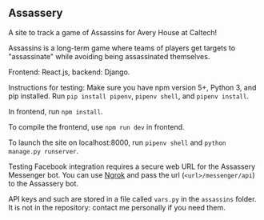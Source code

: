 ## Assassery

A site to track a game of Assassins for Avery House at Caltech!

Assassins is a long-term game where teams of players get targets to "assassinate" while avoiding being assassinated themselves.

Frontend: React.js, backend: Django.

Instructions for testing:
Make sure you have npm version 5+, Python 3, and pip installed.
Run
``pip install pipenv``, ``pipenv shell``, and ``pipenv install``.

In frontend, run `npm install`.

To compile the frontend, use `npm run dev` in frontend. 

To launch the site on localhost:8000, run `pipenv shell` and `python manage.py runserver`. 

Testing Facebook integration requires a secure web URL for the Assassery Messenger bot. You can use [Ngrok](https://ngrok.com/) and pass the url (`<url>/messenger/api`)
to the Assassery bot. 

API keys and such are stored in a file called `vars.py` in the `assassins` folder. It is not in the repository: contact me personally if you need them.